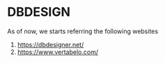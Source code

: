 # DBDESIGN
As of now, we starts referring the following websites
1. https://dbdesigner.net/
2. https://www.vertabelo.com/
